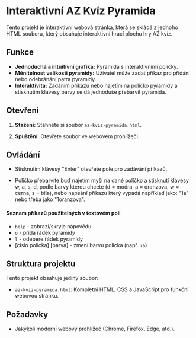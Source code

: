 # Interaktivní AZ Kvíz Pyramida

Tento projekt je interaktivní webová stránka, která se skládá z jednoho HTML souboru, který obsahuje interaktivní hrací plochu hry AZ kvíz.

## Funkce
- **Jednoduchá a intuitivní grafika:** Pyramida s interaktivními políčky.
- **Měnitelnost velikosti pyramidy:** Uživatel může zadat příkaz pro přidání nebo odebránání patra pyramidy.
- **Interaktivita:** Zadáním příkazu nebo najetím na políčko pyramidy a stisknutim klavesy barvy se dá jednoduše přebarvit pyramida.


## Otevření
1. **Stažení:** Stáhněte si soubor `az-kviz-pyramida.html`.

2. **Spuštění:** Otevřete soubor ve webovém prohlížeči.

## Ovládání
- Stisknutím klávesy "Enter" otevřete pole pro zadávání příkazů.
  
- Políčko přebarvíte buď najetím myší na dané políčko a stisknutí klávesy w, a, s, d, podle barvy kterou chcete (d = modra, a = oranzova, w = cerna, s = bila), nebo napsání příkazu který vypadá například jako: "1a" nebo třeba jako "1oranzova".

#### Seznam příkazů použitelných v textovém poli
- `help` - zobrazí/skryje nápovědu
- `o` - přídá řádek pyramidy
- `l` - odebere řádek pyramidy
- [cislo policka] [barva] - zmení barvu policka (např. `7a`)
## Struktura projektu
Tento projekt obsahuje jediný soubor:

- `az-kviz-pyramida.html`: Kompletní HTML, CSS a JavaScript pro funkční webovou stránku.


## Požadavky
- Jakýkoli moderní webový prohlížeč (Chrome, Firefox, Edge, atd.).
